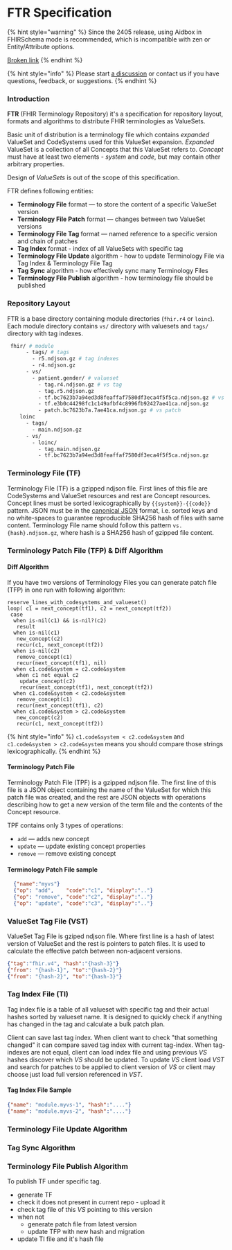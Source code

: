 # FTR Specification

{% hint style="warning" %}
Since the 2405 release, using Aidbox in FHIRSchema mode is recommended, which is incompatible with zen or Entity/Attribute options.

[Broken link](broken-reference)
{% endhint %}

{% hint style="info" %}
Please start [a discussion](https://github.com/Aidbox/Issues/discussions) or contact us if you have questions, feedback, or suggestions.
{% endhint %}

### Introduction

**FTR** (FHIR Terminology Repository) it's a specification for repository layout, formats and algorithms to distribute FHIR terminologies as ValueSets.

Basic unit of distribution is a terminology file which contains _expanded_ ValueSet and CodeSystems used for this ValueSet expansion. _Expanded_ ValueSet is a collection of all Concepts that this ValueSet refers to. _Concept_ must have at least two elements - _system_ and _code_, but may contain other arbitrary properties.

Design of _ValueSets_ is out of the scope of this specification.

FTR defines following entities:

* **Terminology File** format — to store the content of a specific ValueSet version
* **Terminology File Patch** format — changes between two ValueSet versions
* **Terminology File Tag** format — named reference to a specific version and chain of patches
* **Tag Index** format - index of all ValueSets with specific tag
* **Terminology File Update** algorithm - how to update Terminology File via Tag Index & Terminology File Tag
* **Tag Sync** algorithm - how effectively sync many Terminology Files
* **Terminology File Publish** algorithm - how terminology file should be published

### Repository Layout

FTR is a base directory containing module directories (`fhir.r4` or `loinc`). Each module directory contains `vs/` directory with valuesets and `tags/` directory with tag indexes.

```bash
 fhir/ # module
      - tags/ # tags
        - r5.ndjson.gz # tag indexes
        - r4.ndjson.gz
      - vs/ 
        - patient.gender/ # valueset
          - tag.r4.ndjson.gz # vs tag
          - tag.r5.ndjson.gz
          - tf.bc7623b7a94ed3d8feaffaf7580df3eca4f5f5ca.ndjson.gz # vs file
          - tf.e3b0c44298fc1c149afbf4c8996fb92427ae41ca.ndjson.gz
          - patch.bc7623b7a.7ae41ca.ndjson.gz # vs patch
    loinc
      - tags/
        - main.ndjson.gz
      - vs/ 
        - loinc/
          - tag.main.ndjson.gz
          - tf.bc7623b7a94ed3d8feaffaf7580df3eca4f5f5ca.ndjson.gz
```

### Terminology File (TF)

Terminology File (TF) is a gzipped ndjson file. First lines of this file are CodeSystems and ValueSet resources and rest are Concept resources. Concept lines must be sorted lexicographically by `{{system}}-{{code}}` pattern. JSON must be in the [canonical JSON](https://www.rfc-editor.org/rfc/rfc8785) format, i.e. sorted keys and no white-spaces to guarantee reproducible SHA256 hash of files with same content. Terminology File name should follow this pattern `vs.{hash}.ndjson.gz`, where hash is a SHA256 hash of gzipped file content.

### Terminology Patch File (TFP) & Diff Algorithm

#### Diff Algorithm

If you have two versions of Terminology Files you can generate patch file (TFP) in one run with following algorithm:

```
reserve_lines_with_codesystems_and_valueset()
loop( c1 = next_concept(tf1), c2 = next_concept(tf2))
 case
  when is-nil(c1) && is-nil?(c2)
   result
  when is-nil(c1)
   new_concept(c2)
   recur(c1, next_concept(tf2))
  when is-nil(c2)
   remove_concept(c1)
   recur(next_concept(tf1), nil)
  when c1.code&system = c2.code&system
   when c1 not equal c2
    update_concept(c2)
    recur(next_concept(tf1), next_concept(tf2))
  when c1.code&system < c2.code&system
   remove_concept(c1)
   recur(next_concept(tf1), c2)
  when c1.code&system > c2.code&system
   new_concept(c2)
   recur(c1, next_concept(tf2))
```

{% hint style="info" %}
`c1.code&system < c2.code&system` and `c1.code&system > c2.code&system` means you should compare those strings lexicographically.
{% endhint %}

#### Terminology Patch File

Terminology Patch File (TPF) is a gzipped ndjson file. The first line of this file is a JSON object containing the name of the ValueSet for which this patch file was created, and the rest are JSON objects with operations describing how to get a new version of the term file and the contents of the Concept resource.

TPF contains only 3 types of operations:

* `add` — adds new concept
* `update` — update existing concept properties
* `remove` — remove existing concept

#### Terminology Patch File sample

```json
  {"name":"myvs"}
  {"op": "add",    "code":"c1", "display":".."}
  {"op": "remove", "code":"c2", "display":".."}
  {"op": "update", "code":"c3", "display":".."}
```

### ValueSet Tag File (VST)

ValueSet Tag File is gziped ndjson file. Where first line is a hash of latest version of ValueSet and the rest is pointers to patch files. It is used to calculate the effective patch between non-adjacent versions.

```json
{"tag":"fhir.v4", "hash":"{hash-3}"}
{"from": "{hash-1}", "to":"{hash-2}"}
{"from": "{hash-2}", "to":"{hash-3}"}
```

### Tag Index File (TI)

Tag index file is a table of all valueset with specific tag and their actual hashes sorted by valueset name. It is designed to quickly check if anything has changed in the tag and calculate a bulk patch plan.

Client can save last tag index. When client want to check "that something changed" it can compare saved tag index with current tag-index. When tag-indexes are not equal, client can load index file and using previous _VS_ hashes discover which _VS_ should be updated. To update _VS_ client load _VST_ and search for patches to be applied to client version of _VS_ or client may choose just load full version referenced in _VST_.

#### Tag Index File Sample

```json
{"name": "module.myvs-1", "hash":"...."}
{"name": "module.myvs-2", "hash":"...."}
```

### Terminology File Update Algorithm

### Tag Sync Algorithm

### Terminology File Publish Algorithm

To publish TF under specific tag.

* generate TF
* check it does not present in current repo - upload it
* check tag file of this _VS_ pointing to this version
* when not
  * generate patch file from latest version
  * update TFP with new hash and migration
* update TI file and it's hash file
